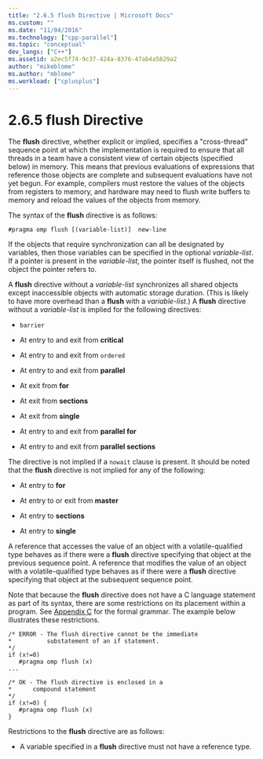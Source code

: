 ```yaml
---
title: "2.6.5 flush Directive | Microsoft Docs"
ms.custom: ""
ms.date: "11/04/2016"
ms.technology: ["cpp-parallel"]
ms.topic: "conceptual"
dev_langs: ["C++"]
ms.assetid: a2ec5f74-9c37-424a-8376-47ab4a5829a2
author: "mikeblome"
ms.author: "mblome"
ms.workload: ["cplusplus"]
---
```

# 2.6.5 flush Directive
The **flush** directive, whether explicit or implied, specifies a "cross-thread" sequence point at which the implementation is required to ensure that all threads in a team have a consistent view of certain objects (specified below) in memory. This means that previous evaluations of expressions that reference those objects are complete and subsequent evaluations have not yet begun. For example, compilers must restore the values of the objects from registers to memory, and hardware may need to flush write buffers to memory and reload the values of the objects from memory.  
  
 The syntax of the **flush** directive is as follows:  
  
```  
#pragma omp flush [(variable-list)]  new-line  
```  
  
 If the objects that require synchronization can all be designated by variables, then those variables can be specified in the optional *variable-list*. If a pointer is present in the *variable-list*, the pointer itself is flushed, not the object the pointer refers to.  
  
 A **flush** directive without a *variable-list* synchronizes all shared objects except inaccessible objects with automatic storage duration. (This is likely to have more overhead than a **flush** with a *variable-list*.) A **flush** directive without a *variable-list* is implied for the following directives:  
  
-   `barrier`  
  
-   At entry to and exit from **critical**  
  
-   At entry to and exit from `ordered`  
  
-   At entry to and exit from **parallel**  
  
-   At exit from **for**  
  
-   At exit from **sections**  
  
-   At exit from **single**  
  
-   At entry to and exit from **parallel for**  
  
-   At entry to and exit from **parallel sections**  
  
 The directive is not implied if a `nowait` clause is present. It should be noted that the **flush** directive is not implied for any of the following:  
  
-   At entry to **for**  
  
-   At entry to or exit from **master**  
  
-   At entry to **sections**  
  
-   At entry to **single**  
  
 A reference that accesses the value of an object with a volatile-qualified type behaves as if there were a **flush** directive specifying that object at the previous sequence point. A reference that modifies the value of an object with a volatile-qualified type behaves as if there were a **flush** directive specifying that object at the subsequent sequence point.  
  
 Note that because the **flush** directive does not have a C language statement as part of its syntax, there are some restrictions on its placement within a program. See [Appendix C](../../parallel/openmp/c-openmp-c-and-cpp-grammar.md) for the formal grammar. The example below illustrates these restrictions.  
  
```  
/* ERROR - The flush directive cannot be the immediate  
*          substatement of an if statement.  
*/  
if (x!=0)  
   #pragma omp flush (x)  
...  
  
/* OK - The flush directive is enclosed in a  
*      compound statement  
*/  
if (x!=0) {  
   #pragma omp flush (x)  
}  
```  
  
 Restrictions to the **flush** directive are as follows:  
  
-   A variable specified in a **flush** directive must not have a reference type.